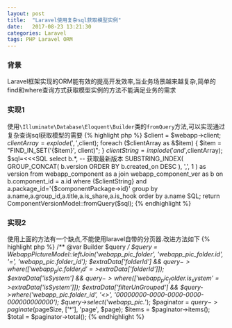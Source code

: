 ```yaml
---
layout: post
title:  "Laravel使用复杂sql获取模型实例"
date:   2017-08-23 13:21:30
categories: Laravel
tags: PHP Laravel ORM
---
```


### 背景
Laravel框架实现的ORM能有效的提高开发效率,当业务场景越来越复杂,简单的find和where查询方式获取模型实例的方法不能满足业务的需求

### 实现1
使用`\Illuminate\Database\Eloquent\Builder`类的`fromQuery`方法,可以实现通过复杂查询sql获取模型的需要
{% highlight php %}
    $client = $webapp->client;
    $clientArray = explode(',',$client);
    foreach ($clientArray as &$item) {
        $item = "FIND_IN_SET('{$item}', client)";
    }
    $clientString = implode(' and ',$clientArray);
    $sql=<<<SQL
        select
        b.*,
        -- 获取最新版本
        SUBSTRING_INDEX(
            GROUP_CONCAT(
                b.version
                ORDER BY
                b.created_on DESC
            ),
            ',',
            1
        ) as version
        from webapp_component as a
        join webapp_component_ver as b on b.component_id = a.id
        where {$clientString} and a.package_id='{$componentPackage->id}'
        group by a.name,a.group_id,a.title,a.is_share,a.is_hook
        order by a.name
SQL;
    return ComponentVersionModel::fromQuery($sql);
{% endhighlight %}

### 实现2
使用上面的方法有一个缺点,不能使用laravel自带的分页器.改进方法如下
{% highlight php %}
/** @var Builder $query */
$query = WebappPictureModel::leftJoin('webapp_pic_folder', 'webapp_pic_folder.id', '=', 'webapp_pic.folder_id');
$extraData['folderId'] && $query->where(['webapp_pic.folder_id'=>$extraData['folderId']]);
$extraData['isSystem'] && $query->where(['webapp_pic_folder.is_system'=>$extraData['isSystem']]);
$extraData['filterUnGrouped'] &&
    $query->where('webapp_pic.folder_id', '<>', '00000000-0000-0000-0000-000000000000');
$query->select('webapp_pic.*');
$paginator = $query->paginate($pageSize, ['*'], 'page', $page);
$items = $paginator->items();
$total = $paginator->total();
{% endhighlight %}